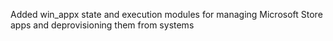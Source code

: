Added win_appx state and execution modules for managing Microsoft Store apps and deprovisioning them from systems
